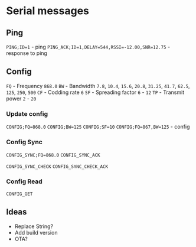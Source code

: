 # Serial messages

## Ping
`PING;ID=1` - ping 
`PING_ACK;ID=1,DELAY=544,RSSI=-12.00,SNR=12.75` - response to ping

## Config

`FQ` - Frequency `868.0`
`BW` - Bandwidth `7.8`, `10.4`, `15.6`, `20.8`, `31.25`, `41.7`, `62.5`, `125`, `250`, `500`
`CF` - Codding rate `6`
`SF` - Spreading factor `6` - `12`
`TP` - Transmit power `2` - `20`

### Update config 

`CONFIG;FQ=868.0`
`CONFIG;BW=125`
`CONFIG;SF=10`
`CONFIG;FQ=867,BW=125` - config

### Config Sync

`CONFIG_SYNC;FQ=868.0`
`CONFIG_SYNC_ACK`

`CONFIG_SYNC_CHECK`
`CONFIG_SYNC_CHECK_ACK`

### Config Read
`CONFIG_GET`

## Ideas
- Replace String?
- Add build version
- OTA?